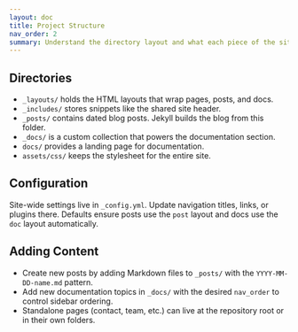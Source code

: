 ```yaml
---
layout: doc
title: Project Structure
nav_order: 2
summary: Understand the directory layout and what each piece of the site does.
---
```

## Directories

- `_layouts/` holds the HTML layouts that wrap pages, posts, and docs.
- `_includes/` stores snippets like the shared site header.
- `_posts/` contains dated blog posts. Jekyll builds the blog from this folder.
- `_docs/` is a custom collection that powers the documentation section.
- `docs/` provides a landing page for documentation.
- `assets/css/` keeps the stylesheet for the entire site.

## Configuration

Site-wide settings live in `_config.yml`. Update navigation titles, links, or plugins there. Defaults ensure posts use the `post` layout and docs use the `doc` layout automatically.

## Adding Content

- Create new posts by adding Markdown files to `_posts/` with the `YYYY-MM-DD-name.md` pattern.
- Add new documentation topics in `_docs/` with the desired `nav_order` to control sidebar ordering.
- Standalone pages (contact, team, etc.) can live at the repository root or in their own folders.
